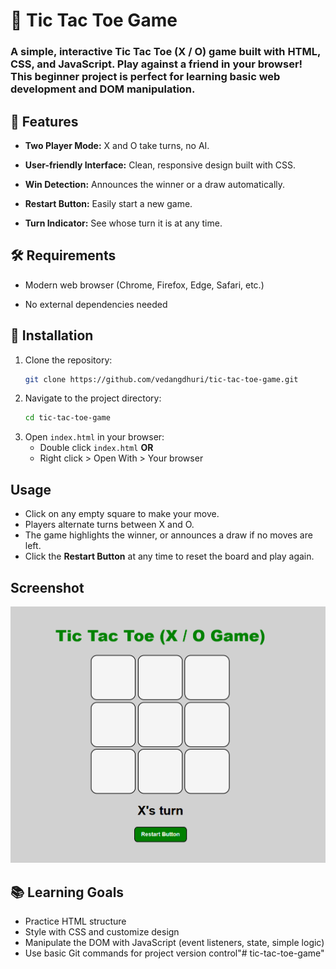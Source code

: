 <h1 align="left">🧮 Tic Tac Toe Game</h1>
<h3 align="left">A simple, interactive Tic Tac Toe (X / O) game built with HTML, CSS, and JavaScript. Play against a friend in your browser! This beginner project is perfect for learning basic web development and DOM manipulation.</h3>

## 🚩 Features

- **Two Player Mode:** X and O take turns, no AI.

- **User-friendly Interface:** Clean, responsive design built with CSS.

- **Win Detection:** Announces the winner or a draw automatically.

- **Restart Button:** Easily start a new game.

- **Turn Indicator:** See whose turn it is at any time.

## 🛠 Requirements

- Modern web browser (Chrome, Firefox, Edge, Safari, etc.)

- No external dependencies needed

## 🚀 Installation
1. Clone the repository:
   ```bash
   git clone https://github.com/vedangdhuri/tic-tac-toe-game.git
   ```
2. Navigate to the project directory:
   ```bash
   cd tic-tac-toe-game
   ```
3. Open `index.html` in your browser:
    - Double click `index.html` **OR**
    - Right click > Open With > Your browser

## Usage
    
- Click on any empty square to make your move.
- Players alternate turns between X and O.
- The game highlights the winner, or announces a draw if no moves are left.
- Click the **Restart Button** at any time to reset the board and play again.

## Screenshot
![image](https://github.com/vedangdhuri/images/blob/main/game-tic-tac-toe.png?raw=true)

## 📚 Learning Goals
- Practice HTML structure
- Style with CSS and customize design
- Manipulate the DOM with JavaScript (event listeners, state, simple logic)
- Use basic Git commands for project version control"# tic-tac-toe-game"

<!-- Comment 1, comment 2, comment 3 -->
